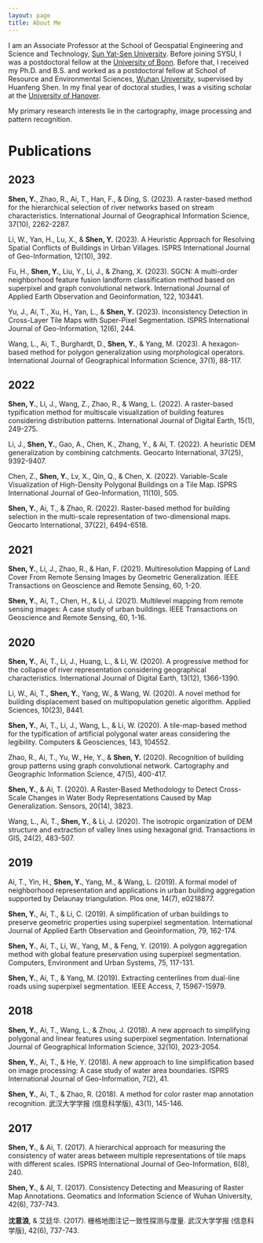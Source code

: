 ```yaml
---
layout: page
title: About Me
---
```

I am an Associate Professor at the School of Geospatial Engineering and Science and Technology, [Sun Yat-Sen University](https://www.sysu.edu.cn/sysuen/). Before joining SYSU, I was a postdoctoral fellow  at the [University of Bonn](https://www.uni-bonn.de/en). Before that, I received my Ph.D. and B.S. and worked as a postdoctoral fellow at School of Resource and Environmental Sciences, [Wuhan University](https://en.whu.edu.cn/), supervised by Huanfeng Shen. In my final year of doctoral studies, I was a visiting scholar at the [University of Hanover](https://www.uni-hannover.de/en/).

My primary research interests lie in the cartography, image processing and pattern recognition.





Publications
======
## 2023

**Shen, Y.**, Zhao, R., Ai, T., Han, F., & Ding, S. (2023). A raster-based method for the hierarchical selection of river networks based on stream characteristics. International Journal of Geographical Information Science, 37(10), 2262-2287.

Li, W., Yan, H., Lu, X., & **Shen, Y.** (2023). A Heuristic Approach for Resolving Spatial Conflicts of Buildings in Urban Villages. ISPRS International Journal of Geo-Information, 12(10), 392.

Fu, H., **Shen, Y.**, Liu, Y., Li, J., & Zhang, X. (2023). SGCN: A multi-order neighborhood feature fusion landform classification method based on superpixel and graph convolutional network. International Journal of Applied Earth Observation and Geoinformation, 122, 103441.

Yu, J., Ai, T., Xu, H., Yan, L., & **Shen, Y.** (2023). Inconsistency Detection in Cross-Layer Tile Maps with Super-Pixel Segmentation. ISPRS International Journal of Geo-Information, 12(6), 244.

Wang, L., Ai, T., Burghardt, D., **Shen, Y.**, & Yang, M. (2023). A hexagon-based method for polygon generalization using morphological operators. International Journal of Geographical Information Science, 37(1), 88-117.

## 2022

**Shen, Y.**, Li, J., Wang, Z., Zhao, R., & Wang, L. (2022). A raster-based typification method for multiscale visualization of building features considering distribution patterns. International Journal of Digital Earth, 15(1), 249-275.

Li, J., **Shen, Y.**, Gao, A., Chen, K., Zhang, Y., & Ai, T. (2022). A heuristic DEM generalization by combining catchments. Geocarto International, 37(25), 9392-9407.

Chen, Z., **Shen, Y.**, Lv, X., Qin, Q., & Chen, X. (2022). Variable-Scale Visualization of High-Density Polygonal Buildings on a Tile Map. ISPRS International Journal of Geo-Information, 11(10), 505.

**Shen, Y.**, Ai, T., & Zhao, R. (2022). Raster-based method for building selection in the multi-scale representation of two-dimensional maps. Geocarto International, 37(22), 6494-6518.

## 2021

**Shen, Y.**, Li, J., Zhao, R., & Han, F. (2021). Multiresolution Mapping of Land Cover From Remote Sensing Images by Geometric Generalization. IEEE Transactions on Geoscience and Remote Sensing, 60, 1-20.

**Shen, Y.**, Ai, T., Chen, H., & Li, J. (2021). Multilevel mapping from remote sensing images: A case study of urban buildings. IEEE Transactions on Geoscience and Remote Sensing, 60, 1-16.

## 2020

**Shen, Y.**, Ai, T., Li, J., Huang, L., & Li, W. (2020). A progressive method for the collapse of river representation considering geographical characteristics. International Journal of Digital Earth, 13(12), 1366-1390.

Li, W., Ai, T., **Shen, Y.**, Yang, W., & Wang, W. (2020). A novel method for building displacement based on multipopulation genetic algorithm. Applied Sciences, 10(23), 8441.

**Shen, Y.**, Ai, T., Li, J., Wang, L., & Li, W. (2020). A tile-map-based method for the typification of artificial polygonal water areas considering the legibility. Computers & Geosciences, 143, 104552.

Zhao, R., Ai, T., Yu, W., He, Y., & **Shen, Y.** (2020). Recognition of building group patterns using graph convolutional network. Cartography and Geographic Information Science, 47(5), 400-417.

**Shen, Y.**, & Ai, T. (2020). A Raster-Based Methodology to Detect Cross-Scale Changes in Water Body Representations Caused by Map Generalization. Sensors, 20(14), 3823.

Wang, L., Ai, T., **Shen, Y.**, & Li, J. (2020). The isotropic organization of DEM structure and extraction of valley lines using hexagonal grid. Transactions in GIS, 24(2), 483-507.

## 2019

Ai, T., Yin, H., **Shen, Y.**, Yang, M., & Wang, L. (2019). A formal model of neighborhood representation and applications in urban building aggregation supported by Delaunay triangulation. Plos one, 14(7), e0218877.

**Shen, Y.**, Ai, T., & Li, C. (2019). A simplification of urban buildings to preserve geometric properties using superpixel segmentation. International Journal of Applied Earth Observation and Geoinformation, 79, 162-174.

**Shen, Y.**, Ai, T., Li, W., Yang, M., & Feng, Y. (2019). A polygon aggregation method with global feature preservation using superpixel segmentation. Computers, Environment and Urban Systems, 75, 117-131.

**Shen, Y.**, Ai, T., & Yang, M. (2019). Extracting centerlines from dual-line roads using superpixel segmentation. IEEE Access, 7, 15967-15979.

## 2018

**Shen, Y.**, Ai, T., Wang, L., & Zhou, J. (2018). A new approach to simplifying polygonal and linear features using superpixel segmentation. International Journal of Geographical Information Science, 32(10), 2023-2054.

**Shen, Y.**, Ai, T., & He, Y. (2018). A new approach to line simplification based on image processing: A case study of water area boundaries. ISPRS International Journal of Geo-Information, 7(2), 41.

**Shen, Y.**, Ai, T., & Zhao, R. (2018). A method for color raster map annotation recognition. 武汉大学学报 (信息科学版), 43(1), 145-146.

## 2017

**Shen, Y.**, & Ai, T. (2017). A hierarchical approach for measuring the consistency of water areas between multiple representations of tile maps with different scales. ISPRS International Journal of Geo-Information, 6(8), 240.

**Shen, Y.**, & AI, T. (2017). Consistency Detecting and Measuring of Raster Map Annotations. Geomatics and Information Science of Wuhan University, 42(6), 737-743.

**沈意浪**, & 艾廷华. (2017). 栅格地图注记一致性探测与度量. 武汉大学学报 (信息科学版), 42(6), 737-743.
